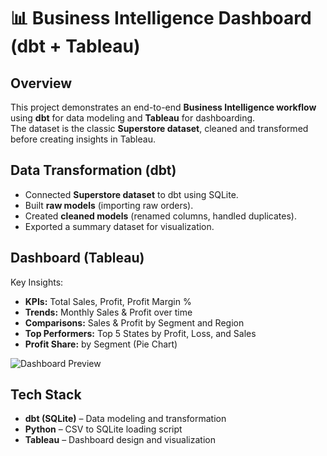 # 📊 Business Intelligence Dashboard (dbt + Tableau)

## Overview  
This project demonstrates an end-to-end **Business Intelligence workflow** using **dbt** for data modeling and **Tableau** for dashboarding.  
The dataset is the classic **Superstore dataset**, cleaned and transformed before creating insights in Tableau.  

## Data Transformation (dbt)  
- Connected **Superstore dataset** to dbt using SQLite.  
- Built **raw models** (importing raw orders).  
- Created **cleaned models** (renamed columns, handled duplicates).  
- Exported a summary dataset for visualization.  

## Dashboard (Tableau)  
Key Insights:  
- **KPIs:** Total Sales, Profit, Profit Margin %  
- **Trends:** Monthly Sales & Profit over time  
- **Comparisons:** Sales & Profit by Segment and Region  
- **Top Performers:** Top 5 States by Profit, Loss, and Sales  
- **Profit Share:** by Segment (Pie Chart)  

![Dashboard Preview](dashboard_tabkleau.png)

## Tech Stack  
- **dbt (SQLite)** – Data modeling and transformation  
- **Python** – CSV to SQLite loading script  
- **Tableau** – Dashboard design and visualization  


